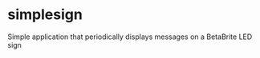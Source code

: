 simplesign
==========

Simple application that periodically displays messages on a BetaBrite LED sign 
